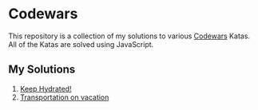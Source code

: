# Codewars
This repository is a collection of my solutions to various [Codewars](https://codewars.com) Katas. All of the Katas are solved using JavaScript.

## My Solutions
1. [Keep Hydrated!](https://github.com/cnemeth1/codewars/blob/master/keep-hyrdated.md)
2. [Transportation on vacation](https://github.com/cnemeth1/codewars/blob/master/transportation-on-vaction.md)